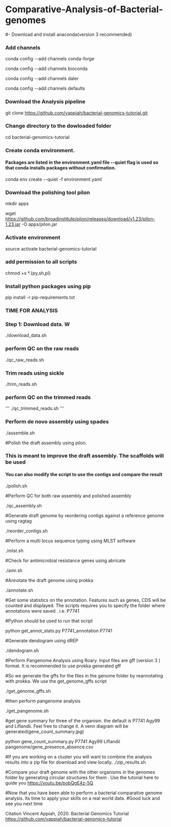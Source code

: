 # Comparative-Analysis-of-Bacterial-genomes


#- Download and install anaconda(version 3 recommended)

### Add channels

conda config --add channels conda-forge

conda config --add channels bioconda

conda config --add channels daler

conda config --add channels defaults

### Download the Analysis pipeline

git clone https://github.com/vappiah/bacterial-genomics-tutorial.git

### Change directory to the dowloaded folder

cd bacterial-genomics-tutorial

### Create conda environment.
#### Packages are listed in the environment.yaml file --quiet flag is used so that conda installs packages without confirmation. 

conda env create --quiet -f environment.yaml

### Download the polishing tool pilon

mkdir apps

wget https://github.com/broadinstitute/pilon/releases/download/v1.23/pilon-1.23.jar -O apps/pilon.jar


### Activate environment

source activate bacterial-genomics-tutorial

### add permission to all scripts

chmod +x *.{py,sh,pl}

### Install python packages using pip

pip install -r pip-requirements.txt

### TIME FOR ANALYSIS

### Step 1: Download data. W

./download_data.sh

### perform QC on the raw reads

./qc_raw_reads.sh

### Trim reads using sickle

./trim_reads.sh

### perform QC on the trimmed reads

''' ./qc_trimmed_reads.sh '''

### Perform de novo assembly using spades

./assemble.sh

#Polish the draft assembly using pilon. 
### This is meant to improve the draft assembly. The scaffolds will be used
#### You can also modify the script to use the contigs and compare the result 

./polish.sh

#Perform QC for both raw assembly and polished assembly

./qc_assembly.sh

#Generate draft genome by reordering contigs against a reference genome using ragtag

./reorder_contigs.sh

#Perform a multi locus sequence typing using MLST software

./mlst.sh

#Check for antimicrobial resistance genes using abricate

./amr.sh

#Annotate the draft genome using prokka

./annotate.sh

#Get some statistics on the annotation. Features such as genes, CDS will be counted and displayed. The scripts requires you to specify the folder where annotations were saved . i.e. P7741

#Python should be used to run that script

python get_annot_stats.py P7741_annotation P7741

#Generate dendogram using dREP

./dendogram.sh

#Perform Pangenome Analysis using Roary. Input files are gff (version 3 ) format. It is recommended to use prokka generated gff

#So we generate the gffs for the files in the genome folder by reannotating with prokka. We use the get_genome_gffs script

./get_genome_gffs.sh

#then perform pangenome analysis

./get_pangenome.sh

#get gene summary for three of the organism. the default is P7741 Agy99 and Liflandii. Feel free to change it. A venn diagram will be generated(gene_count_summary.jpg)

python gene_count_summary.py P7741 Agy99 Liflandii pangenome/gene_presence_absence.csv

#If you are working on a cluster you will want to combine the analysis results into a zip file for download and view locally. 
./zip_results.sh

#Compare your draft genome with the other organisms in the genomes folder by generating circular structures for them . Use the tutorial here to guide you https://youtu.be/pobQgE4z-5Q

#Now that you have been able to perform a bacterial comparative genome analysis. Its time to apply your skills on a real world data.
#Good luck and see you next time

Citation
Vincent Appiah, 2020.  Bacterial Genomics Tutorial  https://github.com/vappiah/bacterial-genomics-tutorial

